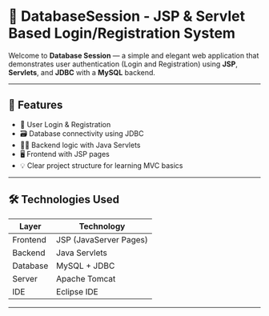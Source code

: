 # 📘 DatabaseSession - JSP & Servlet Based Login/Registration System

Welcome to **Database Session** — a simple and elegant web application that demonstrates user authentication (Login and Registration) using **JSP**, **Servlets**, and **JDBC** with a **MySQL** backend.

---

## 🚀 Features

- 🔐 User Login & Registration
- 🗃️ Database connectivity using JDBC
- 🧑‍💻 Backend logic with Java Servlets
- 🖥️ Frontend with JSP pages
- 💡 Clear project structure for learning MVC basics

---

## 🛠️ Technologies Used

| Layer       | Technology        |
|-------------|-------------------|
| Frontend    | JSP (JavaServer Pages) |
| Backend     | Java Servlets     |
| Database    | MySQL + JDBC      |
| Server      | Apache Tomcat     |
| IDE         | Eclipse IDE       |

---


